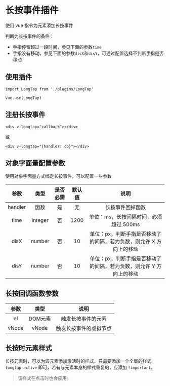 # 长按事件插件

使用 vue 指令为元素添加长按事件

判断为长按事件的条件：

* 手指停留超过一段时间，参见下面的参数`time`
* 手指没有移动，参见下面的参数`disX`和`disY`，可通过配置选择不判断手指是否移动

## 使用插件

`import LongTap from './plugins/LongTap'`

`Vue.use(LongTap)`

## 注册长按事件

`<div v-longtap="callback"></div>`

或

`<div v-longtap="{handler: cb}"></div>`

## 对象字面量配置参数

使用对象字面量方式绑定长按事件，可以配置一些参数

| 参数    | 类型    | 是否必需 | 默认值 | 说明                                                                |
| :-----: | :-----: | :------: | :----: | :-----------------------------------------------------------------: |
| handler | 函数    | 是       | 无     | 长按事件回掉函数                                                    |
| time    | integer | 否       | 1200   | 单位：ms，长按间隔时间，必须超过 500ms                              |
| disX    | number  | 否       | 10     | 单位：px，判断手指是否移动了的间隔，若为负数，则允许 X 方向上的移动 |
| disY    | number  | 否       | 10     | 单位：px，判断手指是否移动了的间隔，若为负数，则允许 Y 方向上的移动 |

## 长按回调函数参数

| 参数  | 类型    | 说明                   |
| :---: | :-----: | :--------------------: |
| el    | DOM元素 | 触发长按事件的元素     |
| vNode | vNode   | 触发长按事件的虚拟节点 |

## 长按时元素样式

长按元素时，可以为该元素添加激活时的样式，只需要添加一个全局的样式 `longtap-active` 即可，若有与元素本身的样式重复的，应添加 `!important`。

> 该样式在点击时也会应用。